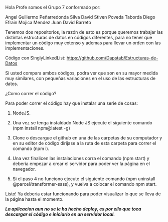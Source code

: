 Hola Profe somos el Grupo 7 conformado por:

Angel Guillermo Peñarredonda Silva
David Stiven Poveda Taborda
Diego Efrain Mojica Mendez
Juan David Barreto

Tenemos dos repositorios, la razón de esto es porque queremos trabajar las distintas estructuras de datos en códigos diferentes, para no tener que implementar un código muy extenso y ademas para llevar un orden con las implementaciones.

Código con SinglyLinkedList: https://github.com/Dapstab/Estructuras-de-Datos

Si usted compara ambos códigos, podra ver que son en su mayor medida muy similares, con pequeñas variaciones en el uso de las estructuras de datos.

¿Como correr el código?

Para poder correr el código hay que instalar una serie de cosas:

1. NodeJS.
2. Una vez se tenga instaldado Node JS ejecute el siguiente comando (npm install npm@latest -g)
3. Clone o descargue el github en una de las carpetas de su computador y en su editor de código dirijase a la ruta de esta carpeta para correr el comando (npm i).
4. Una vez finalicen las instalaciones corra el comando (npm start) y deberia empezar a crear el servidor para poder ver la página en el navegador.

5. Si el paso 4 no funciono ejecute el siguiente comando (npm uninstall @parcel/transformer-sass), y vuelva a colocar el comando npm start.

Listo! Ya deberia estar funcionando para poder visualizar lo que se lleva de la página hasta el momento.

**_La aplicacion aun no se le ha hecho deploy, es por ello que toca descargar el código e iniciarlo en un servidor local._**
